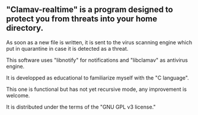 
## "Clamav-realtime" is a program designed to protect you from threats into your home directory. ##


As soon as a new file is written, it is sent to the virus scanning engine which put in quarantine in case it is detected as a threat.

This software uses "libnotify" for notifications and "libclamav" as antivirus engine. 

It is developped as educational to familiarize myself with the "C language".

This one is functional but has not yet recursive mode, any improvement is welcome.

It is distributed under the terms of the "GNU GPL v3 license."
